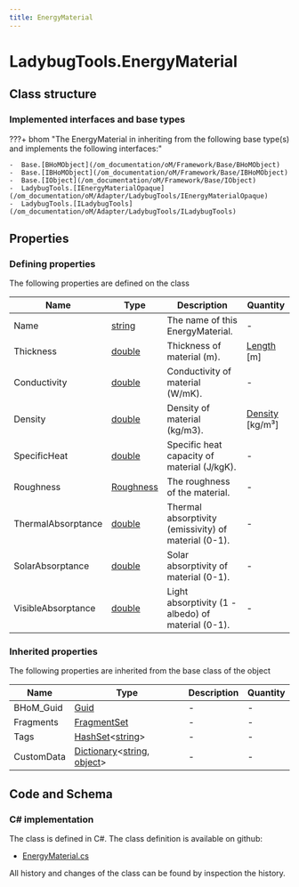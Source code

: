 ```yaml
---
title: EnergyMaterial
---
```


# LadybugTools.EnergyMaterial



## Class structure

### Implemented interfaces and base types

???+ bhom "The EnergyMaterial in inheriting from the following base type(s) and implements the following interfaces:"

    -  Base.[BHoMObject](/om_documentation/oM/Framework/Base/BHoMObject)
    -  Base.[IBHoMObject](/om_documentation/oM/Framework/Base/IBHoMObject)
    -  Base.[IObject](/om_documentation/oM/Framework/Base/IObject)
    -  LadybugTools.[IEnergyMaterialOpaque](/om_documentation/oM/Adapter/LadybugTools/IEnergyMaterialOpaque)
    -  LadybugTools.[ILadybugTools](/om_documentation/oM/Adapter/LadybugTools/ILadybugTools)


## Properties



### Defining properties

The following properties are defined on the class

| Name             | Type             | Description      | Quantity         |
|------------------|------------------|------------------|------------------|
| Name | [string](https://learn.microsoft.com/en-us/dotnet/api/System.String?view=netstandard-2.0) | The name of this EnergyMaterial. | - |
| Thickness | [double](https://learn.microsoft.com/en-us/dotnet/api/System.Double?view=netstandard-2.0) | Thickness of material (m). | [Length](/om_documentation/oM/Dimensional/Quantities/Attributes/Length) [m] |
| Conductivity | [double](https://learn.microsoft.com/en-us/dotnet/api/System.Double?view=netstandard-2.0) | Conductivity of material (W/mK). | - |
| Density | [double](https://learn.microsoft.com/en-us/dotnet/api/System.Double?view=netstandard-2.0) | Density of material (kg/m3). | [Density](/om_documentation/oM/Dimensional/Quantities/Attributes/Density) [kg/m³] |
| SpecificHeat | [double](https://learn.microsoft.com/en-us/dotnet/api/System.Double?view=netstandard-2.0) | Specific heat capacity of material (J/kgK). | - |
| Roughness | [Roughness](/om_documentation/oM/Adapter/LadybugTools/Roughness) | The roughness of the material. | - |
| ThermalAbsorptance | [double](https://learn.microsoft.com/en-us/dotnet/api/System.Double?view=netstandard-2.0) | Thermal absorptivity (emissivity) of material (0-1). | - |
| SolarAbsorptance | [double](https://learn.microsoft.com/en-us/dotnet/api/System.Double?view=netstandard-2.0) | Solar absorptivity of material (0-1). | - |
| VisibleAbsorptance | [double](https://learn.microsoft.com/en-us/dotnet/api/System.Double?view=netstandard-2.0) | Light absorptivity (1 - albedo) of material (0-1). | - |


### Inherited properties
The following properties are inherited from the base class of the object

| Name             | Type             | Description      | Quantity         |
|------------------|------------------|------------------|------------------|
| BHoM_Guid | [Guid](https://learn.microsoft.com/en-us/dotnet/api/System.Guid?view=netstandard-2.0) | - | - |
| Fragments | [FragmentSet](/om_documentation/oM/Framework/Base/FragmentSet) | - | - |
| Tags | [HashSet](https://learn.microsoft.com/en-us/dotnet/api/System.Collections.Generic.HashSet-1?view=netstandard-2.0)&lt;[string](https://learn.microsoft.com/en-us/dotnet/api/System.String?view=netstandard-2.0)&gt; | - | - |
| CustomData | [Dictionary](https://learn.microsoft.com/en-us/dotnet/api/System.Collections.Generic.Dictionary-2?view=netstandard-2.0)&lt;[string](https://learn.microsoft.com/en-us/dotnet/api/System.String?view=netstandard-2.0), [object](https://learn.microsoft.com/en-us/dotnet/api/System.Object?view=netstandard-2.0)&gt; | - | - |


## Code and Schema

### C# implementation

The class is defined in C#. The class definition is available on github:

- [EnergyMaterial.cs](https://github.com/BHoM/LadybugTools_Toolkit/blob/develop/LadybugTools_oM/Constructions/EnergyMaterial.cs)

All history and changes of the class can be found by inspection the history.

